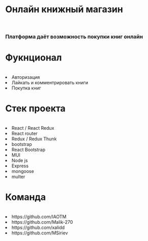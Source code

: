 <h1>Онлайн книжный магазин</h1>
<br>
<h3>Платформа даёт возможность покупки книг онлайн</h3>

<h1>Фукнционал</h1>
<br>
<li>Авторизация</li>
<li>Лайкать и комментрировать книги</li>
<li>Покупка книг</li>

<h1>Стек проекта</h1>
<br>
<li>React / React Redux</li>
<li>React router</li>
<li>Redux / Redux Thunk</li>
<li>bootstrap</li>
<li>React Bootstrap</li>
<li>MUI</li>
<li>Node js</li>
<li>Express</li>
<li>mongoose</li>
<li>multer</li>

<h1>Команда</h1>
<br>
<li><a>https://github.com/IAOTM</a></li>
<li><a>https://github.com/Malik-270</a></li>
<li><a>https://github.com/xalidd</a></li>
<li><a>https://github.com/MSiriev</a></li>